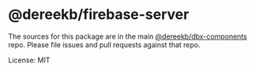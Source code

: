 @dereekb/firebase-server
=======

The sources for this package are in the main [@dereekb/dbx-components](https://github.com/dereekb/dbx-components) repo. Please file issues and pull requests against that repo.

License: MIT
